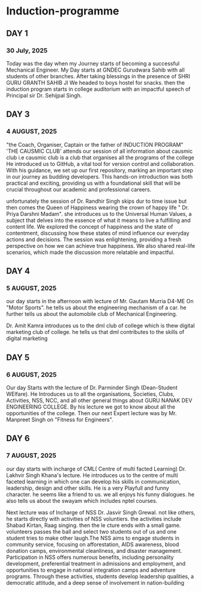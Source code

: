 # Induction-programme
## DAY 1
### 30 July, 2025
Today was the day when my Journey starts of becoming a successful Mechanical Engineer. My Day starts at GNDEC Gurudwara Sahib with all students of other branches. After taking blessings in the presence of SHRI GURU GRANTH SAHIB JI We headed to boys hostel for snacks. then the induction program starts in college auditorium with an impactful speech of Principal sir Dr. Sehijpal Singh. 

## DAY 3

### 4 AUGUST, 2025
"the Coach, Organiser, Captain or the father of INDUCTION PROGRAM" 'THE CAUSMIC CLUB' attends our session of all information about causmic club i.e causmic club is a club that organises all the programs of the college He introduced us to GitHub, a vital tool for version control and collaboration. With his guidance, we set up our first repository, marking an important step in our journey as budding developers. This hands-on introduction was both practical and exciting, providing us with a foundational skill that will be crucial throughout our academic and professional careers.

unfortunately the session of Dr. Randhir Singh skips dur to time issue but then comes the Queen of Happiness wearing the crown of happy life " Dr. Priya Darshni Madam". she introduces us to the Universal Human Values, a subject that delves into the essence of what it means to live a fulfilling and content life. We explored the concept of happiness and the state of contentment, discussing how these states of mind influence our everyday actions and decisions. The session was enlightening, providing a fresh perspective on how we can achieve true happiness. We also shared real-life scenarios, which made the discussion more relatable and impactful.

## DAY 4

### 5 AUGUST, 2025
our day starts in the afternoon with lecture of Mr. Gautam Murria D4-ME On "Motor Sports". he tells us about the engineering mechanism of a car. he further tells us about the automobile club of Mechanical Engineering. 

Dr. Amit Kamra introduces us to the dml club of college which is thew digital marketing club of college. he tells us that dml contributes to the skills of digital marketing

## DAY 5

### 6 AUGUST, 2025
Our day Starts with the lecture of Dr. Parminder Singh (Dean-Student WElfare). He Introduces us to all the organisations, Societies, Clubs, Activities, NSS, NCC, and all other general things about GURU NANAK DEV ENGINEERING COLLEGE. By his lecture we got to know about all the opportunities of the college. Then our next Expert lecture was by Mr. Manpreet Singh on "Fitness for Engineers".

## DAY 6

### 7 AUGUST, 2025 
our day starts with incharge of CML( Centre of multi facted Learning) Dr. Lakhvir Singh Khana's lecture. He introduces us to the centre of multi faceted learning in which one can develop his skills in communication, leadership, design and other skills. He is a very Playfull and funny character. he seems like a friend to us. we all enjoys his funny dialogues. he also tells us about the swayam which includes nptel courses. 


Next lecture was of Incharge of NSS Dr. Jasvir Singh Grewal. not like others, he starts directly with activities of NSS voluntiers. the activities include Shabad Kirtan, Raag singing. then the le cture ends with a small game. volunteers passes the ball and select two students out of us and one student tries to make other laugh.The NSS aims to engage students in community service, focusing on afforestation, AIDS awareness, blood donation camps, environmental cleanliness, and disaster management. Participation in NSS offers numerous benefits, including personality development, preferential treatment in admissions and employment, and opportunities to engage in national integration camps and adventure programs. Through these activities, students develop leadership qualities, a democratic attitude, and a deep sense of involvement in nation-building 
